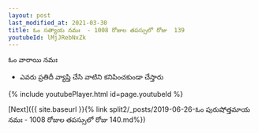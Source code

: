 ```yaml
---
layout: post
last_modified_at: 2021-03-30
title: ఓం సత్యాయ నమః  - 1008 రోజుల తపస్సులో రోజు  139
youtubeId: lMjJRebNxZk
---
```

 
 
 ఓం వారాయి నమః  
 
 -  ఎవరు ప్రతిదీ వ్యాప్తి చేసి వాటిని కనిపించకుండా చేస్తారు 
 
  
 
  
 
 
 
 
 
 


{% include youtubePlayer.html id=page.youtubeId %}
 
[Next]({{ site.baseurl }}{% link  split2/_posts/2019-06-26-ఓం పురుషోత్తమాయ నమః  - 1008 రోజుల తపస్సులో రోజు  140.md%})
 
